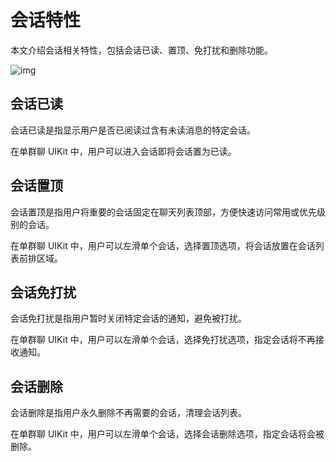 # 会话特性

本文介绍会话相关特性，包括会话已读、置顶、免打扰和删除功能。

![img](/images/uikit/chatuikit/uniapp/conversation_swipe_left.png) 

## 会话已读	

会话已读是指显示用户是否已阅读过含有未读消息的特定会话。

在单群聊 UIKit 中，用户可以进入会话即将会话置为已读。

## 会话置顶

会话置顶是指用户将重要的会话固定在聊天列表顶部，方便快速访问常用或优先级别的会话。

在单群聊 UIKit 中，用户可以左滑单个会话，选择置顶选项，将会话放置在会话列表前排区域。 

## 会话免打扰

会话免打扰是指用户暂时关闭特定会话的通知，避免被打扰。

在单群聊 UIKit 中，用户可以左滑单个会话，选择免打扰选项，指定会话将不再接收通知。

## 会话删除	

会话删除是指用户永久删除不再需要的会话，清理会话列表。

在单群聊 UIKit 中，用户可以左滑单个会话，选择会话删除选项，指定会话将会被删除。